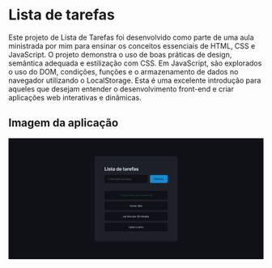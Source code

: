 <h1>Lista de tarefas</h1>
<p>Este projeto de Lista de Tarefas foi desenvolvido como parte de uma aula ministrada por mim para ensinar os conceitos essenciais de HTML, CSS e JavaScript. O projeto demonstra o uso de boas práticas de design, semântica adequada e estilização com CSS. Em JavaScript, são explorados o uso do DOM, condições, funções e o armazenamento de dados no navegador utilizando o LocalStorage. Esta é uma excelente introdução para aqueles que desejam entender o desenvolvimento front-end e criar aplicações web interativas e dinâmicas.</p>
<h2>Imagem da aplicação</h2>
<img src="./imgs/print-lista-de-tarefas.png" alt="Projeto Lista de Tarefas" >
